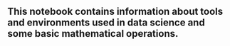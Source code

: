 ## This notebook contains information about tools and environments used in data science and some basic mathematical operations.
